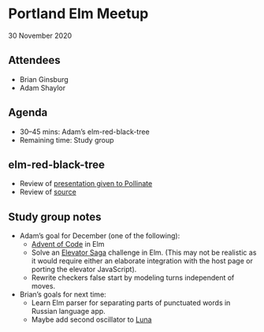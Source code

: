# Portland Elm Meetup

30 November 2020

## Attendees

* Brian Ginsburg
* Adam Shaylor

## Agenda

* 30–45 mins: Adam’s elm-red-black-tree
* Remaining time: Study group

## elm-red-black-tree

* Review of [presentation given to Pollinate](https://slides.com/adamshaylor/elm/)
* Review of [source](https://github.com/adamshaylor/elm-red-black-tree)

## Study group notes

* Adam’s goal for December (one of the following):
	* [Advent of Code](https://adventofcode.com/) in Elm
	* Solve an [Elevator Saga](https://play.elevatorsaga.com/) challenge in Elm. (This may not be realistic as it would require either an elaborate integration with the host page or porting the elevator JavaScript).
	* Rewrite checkers false start by modeling turns independent of moves.
* Brian’s goals for next time:
	* Learn Elm parser for separating parts of punctuated words in Russian language app.
	* Maybe add second oscillator to [Luna](https://moon-forge.brianginsburg.com/luna)
